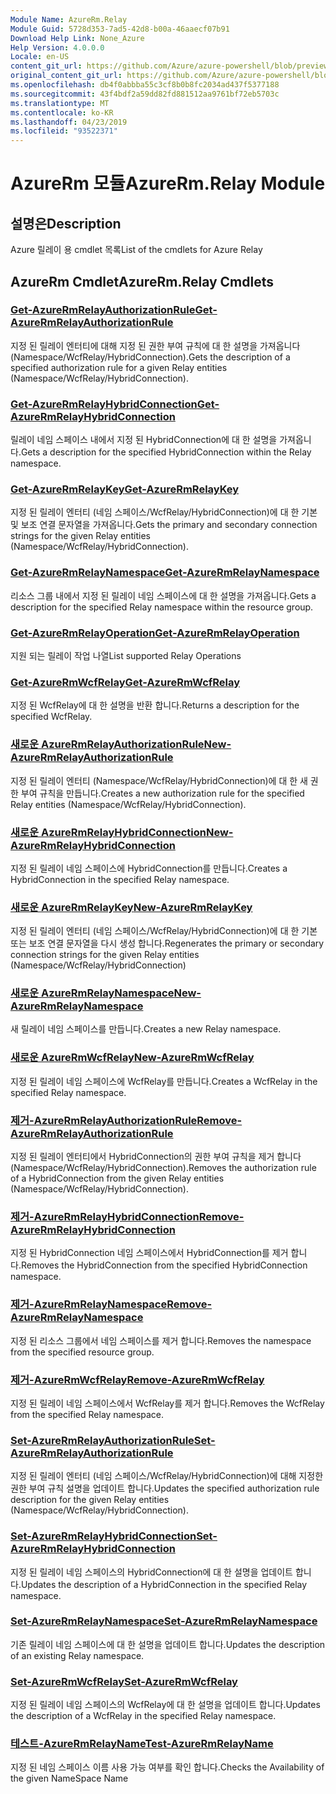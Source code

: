 ```yaml
---
Module Name: AzureRm.Relay
Module Guid: 5728d353-7ad5-42d8-b00a-46aaecf07b91
Download Help Link: None_Azure
Help Version: 4.0.0.0
Locale: en-US
content_git_url: https://github.com/Azure/azure-powershell/blob/preview/src/ResourceManager/Relay/Commands.Relay/help/AzureRM.Relay.md
original_content_git_url: https://github.com/Azure/azure-powershell/blob/preview/src/ResourceManager/Relay/Commands.Relay/help/AzureRM.Relay.md
ms.openlocfilehash: db4f0abbba55c3cf8b0b8fc2034ad437f5377188
ms.sourcegitcommit: 43f4bdf2a59dd82fd881512aa9761bf72eb5703c
ms.translationtype: MT
ms.contentlocale: ko-KR
ms.lasthandoff: 04/23/2019
ms.locfileid: "93522371"
---
```

# <span data-ttu-id="ca998-101">AzureRm 모듈</span><span class="sxs-lookup"><span data-stu-id="ca998-101">AzureRm.Relay Module</span></span>
## <span data-ttu-id="ca998-102">설명은</span><span class="sxs-lookup"><span data-stu-id="ca998-102">Description</span></span>
<span data-ttu-id="ca998-103">Azure 릴레이 용 cmdlet 목록</span><span class="sxs-lookup"><span data-stu-id="ca998-103">List of the cmdlets for Azure Relay</span></span>

## <span data-ttu-id="ca998-104">AzureRm Cmdlet</span><span class="sxs-lookup"><span data-stu-id="ca998-104">AzureRm.Relay Cmdlets</span></span>
### [<span data-ttu-id="ca998-105">Get-AzureRmRelayAuthorizationRule</span><span class="sxs-lookup"><span data-stu-id="ca998-105">Get-AzureRmRelayAuthorizationRule</span></span>](Get-AzureRmRelayAuthorizationRule.md)
<span data-ttu-id="ca998-106">지정 된 릴레이 엔터티에 대해 지정 된 권한 부여 규칙에 대 한 설명을 가져옵니다 (Namespace/WcfRelay/HybridConnection).</span><span class="sxs-lookup"><span data-stu-id="ca998-106">Gets the description of a specified authorization rule for a given Relay entities (Namespace/WcfRelay/HybridConnection).</span></span>

### [<span data-ttu-id="ca998-107">Get-AzureRmRelayHybridConnection</span><span class="sxs-lookup"><span data-stu-id="ca998-107">Get-AzureRmRelayHybridConnection</span></span>](Get-AzureRmRelayHybridConnection.md)
<span data-ttu-id="ca998-108">릴레이 네임 스페이스 내에서 지정 된 HybridConnection에 대 한 설명을 가져옵니다.</span><span class="sxs-lookup"><span data-stu-id="ca998-108">Gets a description for the specified HybridConnection within the Relay namespace.</span></span>

### [<span data-ttu-id="ca998-109">Get-AzureRmRelayKey</span><span class="sxs-lookup"><span data-stu-id="ca998-109">Get-AzureRmRelayKey</span></span>](Get-AzureRmRelayKey.md)
<span data-ttu-id="ca998-110">지정 된 릴레이 엔터티 (네임 스페이스/WcfRelay/HybridConnection)에 대 한 기본 및 보조 연결 문자열을 가져옵니다.</span><span class="sxs-lookup"><span data-stu-id="ca998-110">Gets the primary and secondary connection strings for the given Relay entities (Namespace/WcfRelay/HybridConnection).</span></span>

### [<span data-ttu-id="ca998-111">Get-AzureRmRelayNamespace</span><span class="sxs-lookup"><span data-stu-id="ca998-111">Get-AzureRmRelayNamespace</span></span>](Get-AzureRmRelayNamespace.md)
<span data-ttu-id="ca998-112">리소스 그룹 내에서 지정 된 릴레이 네임 스페이스에 대 한 설명을 가져옵니다.</span><span class="sxs-lookup"><span data-stu-id="ca998-112">Gets a description for the specified Relay namespace within the resource group.</span></span>

### [<span data-ttu-id="ca998-113">Get-AzureRmRelayOperation</span><span class="sxs-lookup"><span data-stu-id="ca998-113">Get-AzureRmRelayOperation</span></span>](Get-AzureRmRelayOperation.md)
<span data-ttu-id="ca998-114">지원 되는 릴레이 작업 나열</span><span class="sxs-lookup"><span data-stu-id="ca998-114">List supported Relay Operations</span></span>

### [<span data-ttu-id="ca998-115">Get-AzureRmWcfRelay</span><span class="sxs-lookup"><span data-stu-id="ca998-115">Get-AzureRmWcfRelay</span></span>](Get-AzureRmWcfRelay.md)
<span data-ttu-id="ca998-116">지정 된 WcfRelay에 대 한 설명을 반환 합니다.</span><span class="sxs-lookup"><span data-stu-id="ca998-116">Returns a description for the specified WcfRelay.</span></span>

### [<span data-ttu-id="ca998-117">새로운 AzureRmRelayAuthorizationRule</span><span class="sxs-lookup"><span data-stu-id="ca998-117">New-AzureRmRelayAuthorizationRule</span></span>](New-AzureRmRelayAuthorizationRule.md)
<span data-ttu-id="ca998-118">지정 된 릴레이 엔터티 (Namespace/WcfRelay/HybridConnection)에 대 한 새 권한 부여 규칙을 만듭니다.</span><span class="sxs-lookup"><span data-stu-id="ca998-118">Creates a new authorization rule for the specified Relay entities (Namespace/WcfRelay/HybridConnection).</span></span>

### [<span data-ttu-id="ca998-119">새로운 AzureRmRelayHybridConnection</span><span class="sxs-lookup"><span data-stu-id="ca998-119">New-AzureRmRelayHybridConnection</span></span>](New-AzureRmRelayHybridConnection.md)
<span data-ttu-id="ca998-120">지정 된 릴레이 네임 스페이스에 HybridConnection를 만듭니다.</span><span class="sxs-lookup"><span data-stu-id="ca998-120">Creates a HybridConnection in the specified Relay namespace.</span></span>

### [<span data-ttu-id="ca998-121">새로운 AzureRmRelayKey</span><span class="sxs-lookup"><span data-stu-id="ca998-121">New-AzureRmRelayKey</span></span>](New-AzureRmRelayKey.md)
<span data-ttu-id="ca998-122">지정 된 릴레이 엔터티 (네임 스페이스/WcfRelay/HybridConnection)에 대 한 기본 또는 보조 연결 문자열을 다시 생성 합니다.</span><span class="sxs-lookup"><span data-stu-id="ca998-122">Regenerates the primary or secondary connection strings for the given Relay entities (Namespace/WcfRelay/HybridConnection)</span></span>

### [<span data-ttu-id="ca998-123">새로운 AzureRmRelayNamespace</span><span class="sxs-lookup"><span data-stu-id="ca998-123">New-AzureRmRelayNamespace</span></span>](New-AzureRmRelayNamespace.md)
<span data-ttu-id="ca998-124">새 릴레이 네임 스페이스를 만듭니다.</span><span class="sxs-lookup"><span data-stu-id="ca998-124">Creates a new Relay namespace.</span></span>

### [<span data-ttu-id="ca998-125">새로운 AzureRmWcfRelay</span><span class="sxs-lookup"><span data-stu-id="ca998-125">New-AzureRmWcfRelay</span></span>](New-AzureRmWcfRelay.md)
<span data-ttu-id="ca998-126">지정 된 릴레이 네임 스페이스에 WcfRelay를 만듭니다.</span><span class="sxs-lookup"><span data-stu-id="ca998-126">Creates a WcfRelay in the specified Relay namespace.</span></span>

### [<span data-ttu-id="ca998-127">제거-AzureRmRelayAuthorizationRule</span><span class="sxs-lookup"><span data-stu-id="ca998-127">Remove-AzureRmRelayAuthorizationRule</span></span>](Remove-AzureRmRelayAuthorizationRule.md)
<span data-ttu-id="ca998-128">지정 된 릴레이 엔터티에서 HybridConnection의 권한 부여 규칙을 제거 합니다 (Namespace/WcfRelay/HybridConnection).</span><span class="sxs-lookup"><span data-stu-id="ca998-128">Removes the authorization rule of a HybridConnection from the given Relay entities (Namespace/WcfRelay/HybridConnection).</span></span>

### [<span data-ttu-id="ca998-129">제거-AzureRmRelayHybridConnection</span><span class="sxs-lookup"><span data-stu-id="ca998-129">Remove-AzureRmRelayHybridConnection</span></span>](Remove-AzureRmRelayHybridConnection.md)
<span data-ttu-id="ca998-130">지정 된 HybridConnection 네임 스페이스에서 HybridConnection를 제거 합니다.</span><span class="sxs-lookup"><span data-stu-id="ca998-130">Removes the HybridConnection from the specified HybridConnection namespace.</span></span>

### [<span data-ttu-id="ca998-131">제거-AzureRmRelayNamespace</span><span class="sxs-lookup"><span data-stu-id="ca998-131">Remove-AzureRmRelayNamespace</span></span>](Remove-AzureRmRelayNamespace.md)
<span data-ttu-id="ca998-132">지정 된 리소스 그룹에서 네임 스페이스를 제거 합니다.</span><span class="sxs-lookup"><span data-stu-id="ca998-132">Removes the namespace from the specified resource group.</span></span> 

### [<span data-ttu-id="ca998-133">제거-AzureRmWcfRelay</span><span class="sxs-lookup"><span data-stu-id="ca998-133">Remove-AzureRmWcfRelay</span></span>](Remove-AzureRmWcfRelay.md)
<span data-ttu-id="ca998-134">지정 된 릴레이 네임 스페이스에서 WcfRelay를 제거 합니다.</span><span class="sxs-lookup"><span data-stu-id="ca998-134">Removes the WcfRelay from the specified Relay namespace.</span></span>

### [<span data-ttu-id="ca998-135">Set-AzureRmRelayAuthorizationRule</span><span class="sxs-lookup"><span data-stu-id="ca998-135">Set-AzureRmRelayAuthorizationRule</span></span>](Set-AzureRmRelayAuthorizationRule.md)
<span data-ttu-id="ca998-136">지정 된 릴레이 엔터티 (네임 스페이스/WcfRelay/HybridConnection)에 대해 지정한 권한 부여 규칙 설명을 업데이트 합니다.</span><span class="sxs-lookup"><span data-stu-id="ca998-136">Updates the specified authorization rule description for the given Relay entities (Namespace/WcfRelay/HybridConnection).</span></span>

### [<span data-ttu-id="ca998-137">Set-AzureRmRelayHybridConnection</span><span class="sxs-lookup"><span data-stu-id="ca998-137">Set-AzureRmRelayHybridConnection</span></span>](Set-AzureRmRelayHybridConnection.md)
<span data-ttu-id="ca998-138">지정 된 릴레이 네임 스페이스의 HybridConnection에 대 한 설명을 업데이트 합니다.</span><span class="sxs-lookup"><span data-stu-id="ca998-138">Updates the description of a HybridConnection in the specified Relay namespace.</span></span>

### [<span data-ttu-id="ca998-139">Set-AzureRmRelayNamespace</span><span class="sxs-lookup"><span data-stu-id="ca998-139">Set-AzureRmRelayNamespace</span></span>](Set-AzureRmRelayNamespace.md)
<span data-ttu-id="ca998-140">기존 릴레이 네임 스페이스에 대 한 설명을 업데이트 합니다.</span><span class="sxs-lookup"><span data-stu-id="ca998-140">Updates the description of an existing Relay namespace.</span></span>

### [<span data-ttu-id="ca998-141">Set-AzureRmWcfRelay</span><span class="sxs-lookup"><span data-stu-id="ca998-141">Set-AzureRmWcfRelay</span></span>](Set-AzureRmWcfRelay.md)
<span data-ttu-id="ca998-142">지정 된 릴레이 네임 스페이스의 WcfRelay에 대 한 설명을 업데이트 합니다.</span><span class="sxs-lookup"><span data-stu-id="ca998-142">Updates the description of a WcfRelay in the specified Relay namespace.</span></span>

### [<span data-ttu-id="ca998-143">테스트-AzureRmRelayName</span><span class="sxs-lookup"><span data-stu-id="ca998-143">Test-AzureRmRelayName</span></span>](Test-AzureRmRelayName.md)
<span data-ttu-id="ca998-144">지정 된 네임 스페이스 이름 사용 가능 여부를 확인 합니다.</span><span class="sxs-lookup"><span data-stu-id="ca998-144">Checks the Availability of the given NameSpace Name</span></span>

